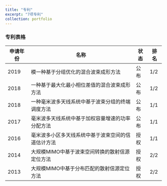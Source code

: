 ```yaml
---
title: "专利"
excerpt: "7项专利"
collection: portfolio
---
```


### 专利表格

| 申请年份                 |   名称  | 状态               | 排名 |
| ---------------- | ------------------|----|----------------------|
| 2019      | 模一种基于分组优化的混合波束成形方法 | 公布 | 1/2 |
| 2018    | 一种基于最大化最小相位差值的混合波束成形方法 | 公布 | 1/2 |
| 2018    | 一种毫米波多天线系统中基于波束分组的终端调度方法 | 公布 | 1/1 |
| 2017    | 毫米波多天线系统中基于加权容量增速的功率分配方法 | 公布 | 1/1 |
| 2016     | 毫米波多小区多天线系统中基于波束空间的信道估计方法 | 授权| 1/1 |
| 2014     | 大规模MIMO中基于波束空间转换的散射信源定位方法 | 授权| 2/2 |
| 2013     | 大规模MIMO中基于分布匹配的散射信源定位方法| 授权| 2/2 |
